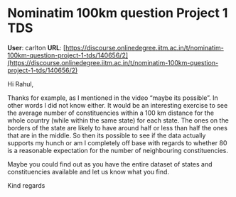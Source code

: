 # Nominatim 100km question Project 1 TDS

**User**: carlton
**URL**: [https://discourse.onlinedegree.iitm.ac.in/t/nominatim-100km-question-project-1-tds/140656/2](https://discourse.onlinedegree.iitm.ac.in/t/nominatim-100km-question-project-1-tds/140656/2)

Hi Rahul,

Thanks for example, as I mentioned in the video “maybe its possible”. In other words I did not know either. It would be an interesting exercise to see the average number of constituencies within a 100 km distance for the whole country (while within the same state) for each state. The ones on the borders of the state are likely to have around half or less than half the ones that are in the middle. So then its possible to see if the data actually supports my hunch or am I completely off base with regards to whether 80 is a reasonable expectation for the number of neighbouring constituencies.

Maybe you could find out as you have the entire dataset of states and constituencies available and let us know what you find.

Kind regards

